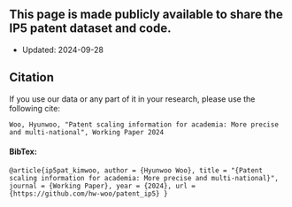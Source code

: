 ## This page is made publicly available to share the IP5 patent dataset and code.
- Updated: 2024-09-28

## Citation
If you use our data or any part of it in your research, please use the following cite:

`Woo, Hyunwoo, "Patent scaling information for academia: More precise and multi-national", Working Paper 2024`

#### BibTex:
`@article{ip5pat_kimwoo,
    author = {Hyunwoo Woo},
    title = "{Patent scaling information for academia: More precise and multi-national}",
    journal = {Working Paper},
    year = {2024},
    url = {https://github.com/hw-woo/patent_ip5}
}`
